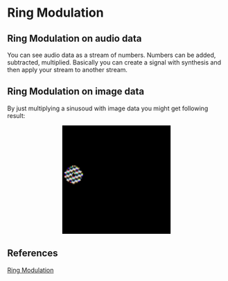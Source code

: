 # Ring Modulation

## Ring Modulation on audio data

You can see audio data as a stream of numbers. Numbers can be added, subtracted, multiplied. Basically you can create a signal with synthesis and then apply your stream to another stream. 


## Ring Modulation on image data

By just multiplying a sinusoud with image data you might get following result: 

<p align="center">
<img src="Renders/image_ringmodulation.gif" width=250 height=250>
</p >


## References 
[Ring Modulation](https://www.patchwerks.com/blogs/patchnotes/what-is-ring-modulation-frequency-modulation-and-amplitude-modulation)